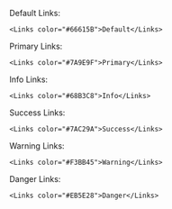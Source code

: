 Default Links:

    <Links color="#66615B">Default</Links>

Primary Links:

    <Links color="#7A9E9F">Primary</Links>

Info Links:

    <Links color="#68B3C8">Info</Links>

Success Links:

    <Links color="#7AC29A">Success</Links>

Warning Links:

    <Links color="#F3BB45">Warning</Links>

Danger Links:

    <Links color="#EB5E28">Danger</Links>
